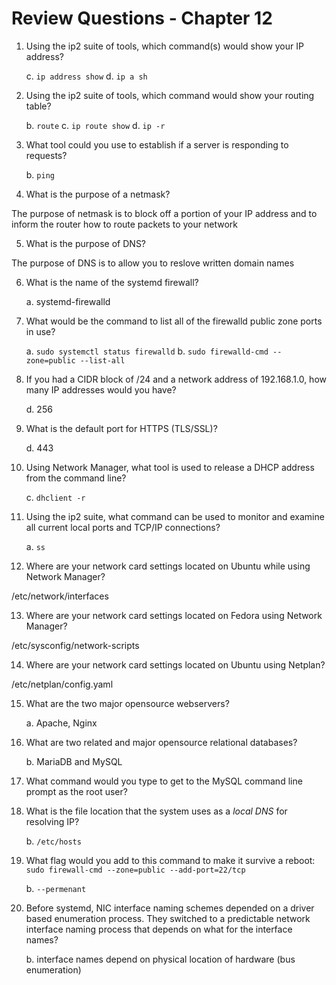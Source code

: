 # Review Questions - Chapter 12

1) Using the ip2 suite of tools, which command(s) would show your IP address?

  
   c. `ip address show`
   d. `ip a sh`

2) Using the ip2 suite of tools, which command would show your routing table?

   
   b. `route`
   c. `ip route show`
   d. `ip -r`

3) What tool could you use to establish if a server is responding to requests?

   
   b. `ping`
  

4) What is the purpose of a netmask?

The purpose of netmask is to block off a portion of your IP address and to inform the router how to route packets to your network

5) What is the purpose of DNS?

The purpose of DNS is to allow you to reslove written domain names

6) What is the name of the systemd firewall?

   a. systemd-firewalld
 
  
 

7) What would be the command to list all of the firewalld public zone ports in use?

   a. `sudo systemctl status firewalld`
   b. `sudo firewalld-cmd --zone=public --list-all`
 

8) If you had a CIDR block of /24 and a network address of 192.168.1.0, how many IP addresses would you have?

  
   d. 256

9) What is the default port for HTTPS (TLS/SSL)?

   
   d. 443

10) Using Network Manager, what tool is used to release a DHCP address from the command line?


    c. `dhclient -r`


11) Using the ip2 suite, what command can be used to monitor and examine all current local ports and TCP/IP connections?

    a.  `ss`
  

12) Where are your network card settings located on Ubuntu while using Network Manager?

/etc/network/interfaces

13) Where are your network card settings located on Fedora using Network Manager?

/etc/sysconfig/network-scripts

14) Where are your network card settings located on Ubuntu using Netplan?

 /etc/netplan/config.yaml

15) What are the two major opensource webservers?

    a. Apache, Nginx
 

16) What are two related and major opensource relational databases?


    b. MariaDB and MySQL


17) What command would you type to get to the MySQL command line prompt as the root user?

18) What is the file location that the system uses as a *local DNS* for resolving IP?


    b. `/etc/hosts`
 
19) What flag would you add to this command to make it survive a reboot: `sudo firewall-cmd --zone=public --add-port=22/tcp`

  
    b. `--permenant`
  

20) Before systemd, NIC interface naming schemes depended on a driver based enumeration process. They switched to a predictable network interface naming process that depends on what for the interface names?

   
    b. interface names depend on physical location of hardware (bus enumeration)

